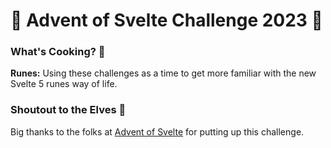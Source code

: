 # 🎄 Advent of Svelte Challenge 2023 🎅

### What's Cooking? 🍪

**Runes:** Using these challenges as a time to get more familiar with the new Svelte 5 runes way of life.

### Shoutout to the Elves 🧝

Big thanks to the folks at [Advent of Svelte](https://advent.sveltesociety.dev/#challenges) for putting up this challenge.
